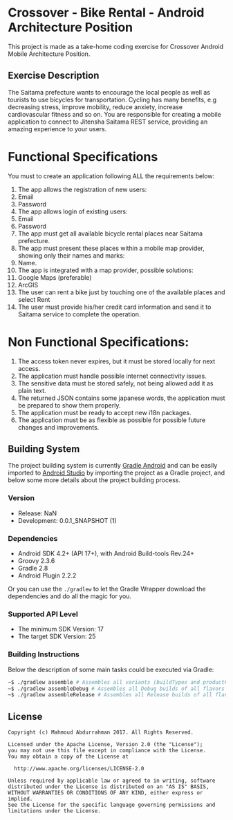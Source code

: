 # Crossover - Bike Rental - Android Architecture Position

This project is made as a take-home coding exercise for Crossover Android Mobile Architecture Position.

## Exercise Description

The Saitama prefecture wants to encourage the local people as well as tourists to use bicycles for transportation. Cycling has many benefits, e.g decreasing stress, improve mobility, reduce anxiety, increase cardiovascular fitness and so on. You are responsible for creating a mobile application to connect to Jitensha Saitama REST service, providing an amazing experience to your users.

# Functional Specifications

You must to create an application following ALL the requirements below:

1. The app allows the registration of new users:
  1. Email
  2. Password
2. The app allows login of existing users:
  1. Email
  2. Password
3. The app must get all available bicycle rental places near Saitama prefecture.
4. The app must present these places within a mobile map provider, showing only their names and marks:
  1. Name.
5. The app is integrated with a map provider, possible solutions:
  1. Google Maps (preferable)
  2. ArcGIS
6. The user can rent a bike just by touching one of the available places and select Rent
7. The user must provide his/her credit card information and send it to Saitama service to complete the operation.

# Non Functional Specifications:

1. The access token never expires, but it must be stored locally for next access.
2. The application must handle possible internet connectivity issues.
3. The sensitive data must be stored safely, not being allowed add it as plain text.
4. The returned JSON contains some japanese words, the application must be prepared to show them properly.
5. The application must be ready to accept new i18n packages.
6. The application must be as flexible as possible for possible future changes and improvements.

## Building System

The project building system is currently [Gradle Android][1] and can be easily imported to [Android Studio][2] by importing the project as a Gradle project, and below some more details about the project building process.

### Version

- Release: NaN
- Development: 0.0.1_SNAPSHOT (1)

### Dependencies

- Android SDK 4.2+ (API 17+), with Android Build-tools Rev.24+
- Groovy 2.3.6
- Gradle 2.8
- Android Plugin 2.2.2

Or you can use the `./gradlew` to let the Gradle Wrapper download the dependencies and do all the magic for you.

### Supported API Level

- The minimum SDK Version: 17
- The target SDK Version: 25

### Building Instructions

Below the description of some main tasks could be executed via Gradle:

```sh
~$ ./gradlew assemble # Assembles all variants (buildTypes and productFlavors) of the application
~$ ./gradlew assembleDebug # Assembles all Debug builds of all flavors
~$ ./gradlew assembleRelease # Assembles all Release builds of all flavors
```

## License    
    
    Copyright (c) Mahmoud Abdurrahman 2017. All Rights Reserved.
    
    Licensed under the Apache License, Version 2.0 (the "License");
    you may not use this file except in compliance with the License.
    You may obtain a copy of the License at
    
      http://www.apache.org/licenses/LICENSE-2.0
    
    Unless required by applicable law or agreed to in writing, software
    distributed under the License is distributed on an "AS IS" BASIS,
    WITHOUT WARRANTIES OR CONDITIONS OF ANY KIND, either express or implied.
    See the License for the specific language governing permissions and
    limitations under the License.

[1]: http://tools.android.com/tech-docs/new-build-system/user-guide
[2]: http://developer.android.com/sdk/installing/studio.html